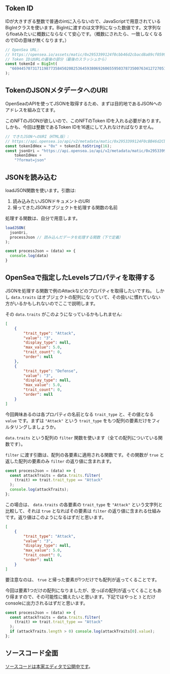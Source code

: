 ## Token ID

IDが大きすぎる整数で普通のintに入らないので、JavaScriptで用意されているBigIntクラスを使います。BigIntに渡すのは文字列になった数値です。文字列ならfloatみたいに概数にならなくて安心です。（概数にされたら、一致しなくなるのでIDの意味が無くなります。）

```js
// OpenSea URL:
// https://opensea.io/assets/matic/0x2953399124f0cbb46d2cbacd8a89cf0599974963/66944570731711987735845020825364593806926065595037873500763412727051124211713
// Token IDはURLの最後の部分（最後のスラッシュから）
const tokenId = BigInt(
  "66944570731711987735845020825364593806926065595037873500763412727051124211713"
);
```

## TokenのJSONメタデータへのURI

OpenSeaのAPIを使ってJSONを取得するため、まずは目的地であるJSONへのアドレスを組み立てます。

このNFTのJSONが欲しいので、このNFTのToken IDを入れる必要があります。しかも、今回は整数であるToken IDを16進にして入れなければなりません。

```js
// できたJSONへのURI（HTML版）:
// https://api.opensea.io/api/v2/metadata/matic/0x2953399124F0cBB46d2CbACD8A89cF0599974963/0x940148C721C7A0FF2F28668D56E52A8D3DD6832B000000000000080000000001
const tokenIdHex = "0x" + tokenId.toString(16);
const jsonUri = "https://api.opensea.io/api/v2/metadata/matic/0x2953399124F0cBB46d2CbACD8A89cF0599974963/" +
    tokenIdHex +
    "?format=json"
```

## JSONを読み込む

loadJSON関数を使います。引数は:

1. 読み込みたいJSONドキュメントのURI
1. 帰ってきたJSONオブジェクトを処理する関数の名前

処理する関数は、自分で用意します。

```js
loadJSON(
  jsonUri,
  processJson // 読み込んだデータを処理する関数（下で定義）
);

const processJson = (data) => {
  console.log(data)
}
```

## OpenSeaで指定したLevelsプロパティを取得する

JSONを処理する関数で例のAttackなどのプロパティを取得したいですね。
しかし `data.traits` はオブジェクトの配列になっていて、その扱いに慣れていない方がいるかもしれないのでここで説明します。

その `data.traits` がこのようになっているかもしれません:

```json
[
    {
        "trait_type": "Attack",
        "value": "3",
        "display_type": null,
        "max_value": 5.0,
        "trait_count": 0,
        "order": null
    },
    {
        "trait_type": "Defense",
        "value": "3",
        "display_type": null,
        "max_value": 5.0,
        "trait_count": 0,
        "order": null
    }
]
```

今回興味あるのは各プロパティの名前となる `trait_type` と、その値となる `value` です。まずは `"Attack"` という `trait_type` をもつ配列の要素だけをフィルタリングしましょうか。

`data.traits` という配列の `filter` 関数を使います（全ての配列についている関数です）。

`filter` に渡す引数は、配列の各要素に適用される関数です。その関数が `true` と返した配列の要素のみ `filter` の返り値に含まれます。

```js
const processJson = (data) => {
  const attackTraits = data.traits.filter(
    (trait) => trait.trait_type == "Attack"
  );
  console.log(attackTraits);
};
```

この場合は、 `data.traits` の各要素の `trait_type` を `"Attack"` という文字列と比較して、それは `true` となればその要素は `filter` の返り値に含まれる仕組みです。返り値はこのようになるはずだと思います。

```json
[
    {
        "trait_type": "Attack",
        "value": "3",
        "display_type": null,
        "max_value": 5.0,
        "trait_count": 0,
        "order": null
    }
]
```

要注意なのは、 `true` と帰った要素が1つだけでも配列が返ってくることです。

今回は要素1つだけの配列になりましたが、空っぽの配列が返ってくることもあり得ますので、その可能性に備えたいと思います。下記ではやっと `3` とだけconsoleに出力されるはずだと思います。

```js
const processJson = (data) => {
  const attackTraits = data.traits.filter(
    (trait) => trait.trait_type == "Attack"
  );
  if (attackTraits.length > 0) console.log(attackTraits[0].value);
};
```

## ソースコード全面

[ソースコードは本家エディタで公開中です](https://editor.p5js.org/alecrem/sketches/PT95TLBn_)。
